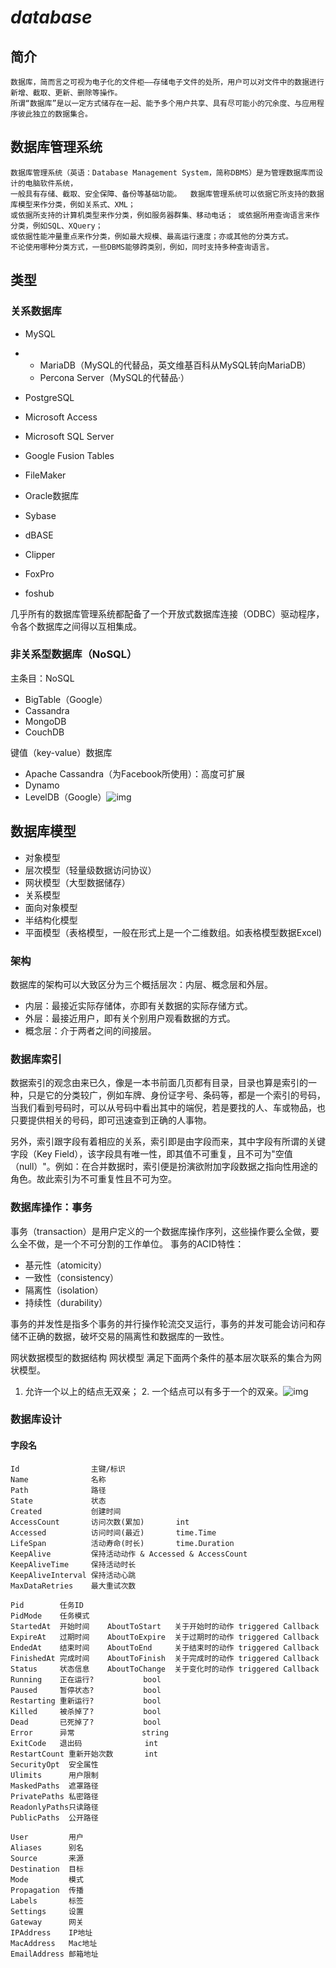 # *database*

## 简介
    数据库，简而言之可视为电子化的文件柜——存储电子文件的处所，用户可以对文件中的数据进行新增、截取、更新、删除等操作。
    所谓“数据库”是以一定方式储存在一起、能予多个用户共享、具有尽可能小的冗余度、与应用程序彼此独立的数据集合。

## 数据库管理系统
    数据库管理系统（英语：Database Management System，简称DBMS）是为管理数据库而设计的电脑软件系统，
    一般具有存储、截取、安全保障、备份等基础功能。  数据库管理系统可以依据它所支持的数据库模型来作分类，例如关系式、XML；
    或依据所支持的计算机类型来作分类，例如服务器群集、移动电话； 或依据所用查询语言来作分类，例如SQL、XQuery；
    或依据性能冲量重点来作分类，例如最大规模、最高运行速度；亦或其他的分类方式。
    不论使用哪种分类方式，一些DBMS能够跨类别，例如，同时支持多种查询语言。

## 类型

### 关系数据库

- MySQL

- - MariaDB（MySQL的代替品，英文维基百科从MySQL转向MariaDB）
  - Percona Server（MySQL的代替品·）

- PostgreSQL

- Microsoft Access

- Microsoft SQL Server

- Google Fusion Tables

- FileMaker

- Oracle数据库

- Sybase

- dBASE

- Clipper

- FoxPro

- foshub

几乎所有的数据库管理系统都配备了一个开放式数据库连接（ODBC）驱动程序，令各个数据库之间得以互相集成。

### 非关系型数据库（NoSQL）

主条目：NoSQL

- BigTable（Google）
- Cassandra
- MongoDB
- CouchDB

键值（key-value）数据库

- Apache Cassandra（为Facebook所使用）：高度可扩展
- Dynamo
- LevelDB（Google）![img](http://baike.bdimg.com/img/baike/editor/reference.gif)

## 数据库模型

- 对象模型
- 层次模型（轻量级数据访问协议）
- 网状模型（大型数据储存）
- 关系模型
- 面向对象模型
- 半结构化模型
- 平面模型（表格模型，一般在形式上是一个二维数组。如表格模型数据Excel)

### 架构

数据库的架构可以大致区分为三个概括层次：内层、概念层和外层。

- 内层：最接近实际存储体，亦即有关数据的实际存储方式。
- 外层：最接近用户，即有关个别用户观看数据的方式。
- 概念层：介于两者之间的间接层。

### 数据库索引

数据索引的观念由来已久，像是一本书前面几页都有目录，目录也算是索引的一种，只是它的分类较广，例如车牌、身份证字号、条码等，都是一个索引的号码，当我们看到号码时，可以从号码中看出其中的端倪，若是要找的人、车或物品，也只要提供相关的号码，即可迅速查到正确的人事物。

另外，索引跟字段有着相应的关系，索引即是由字段而来，其中字段有所谓的关键字段（Key Field），该字段具有唯一性，即其值不可重复，且不可为"空值（null）"。例如：在合并数据时，索引便是扮演欲附加字段数据之指向性用途的角色。故此索引为不可重复性且不可为空。

### 数据库操作：事务

事务（transaction）是用户定义的一个数据库操作序列，这些操作要么全做，要么全不做，是一个不可分割的工作单位。 事务的ACID特性：

- 基元性（atomicity）
- 一致性（consistency）
- 隔离性（isolation）
- 持续性（durability）

事务的并发性是指多个事务的并行操作轮流交叉运行，事务的并发可能会访问和存储不正确的数据，破坏交易的隔离性和数据库的一致性。

网状数据模型的数据结构 网状模型 满足下面两个条件的基本层次联系的集合为网状模型。 

1. 允许一个以上的结点无双亲； 2. 一个结点可以有多于一个的双亲。![img](http://baike.bdimg.com/img/baike/editor/reference.gif)

### 数据库设计

#### 字段名

    Id                主键/标识
    Name              名称
    Path              路径
    State             状态
    Created           创建时间
    AccessCount       访问次数(累加)       int
    Accessed          访问时间(最近)       time.Time
    LifeSpan          活动寿命(时长)       time.Duration
    KeepAlive         保持活动动作 & Accessed & AccessCount
    KeepAliveTime     保持活动时长
    KeepAliveInterval 保持活动心跳
    MaxDataRetries    最大重试次数
    
    Pid        任务ID
    PidMode    任务模式
    StartedAt  开始时间    AboutToStart   关于开始时的动作 triggered Callback
    ExpireAt   过期时间    AboutToExpire  关于过期时的动作 triggered Callback
    EndedAt    结束时间    AboutToEnd     关于结束时的动作 triggered Callback
    FinishedAt 完成时间    AboutToFinish  关于完成时的动作 triggered Callback
    Status     状态信息    AboutToChange  关于变化时的动作 triggered Callback
    Running    正在运行?           bool
    Paused     暂停状态?           bool
    Restarting 重新运行?           bool
    Killed     被杀掉了?           bool
    Dead       已死掉了?           bool
    Error      异常               string
    ExitCode   退出码              int
    RestartCount 重新开始次数       int
    SecurityOpt  安全属性
    Ulimits      用户限制
    MaskedPaths  遮罩路径
    PrivatePaths 私密路径
    ReadonlyPaths只读路径
    PublicPaths  公开路径
    
    User         用户
    Aliases      别名
    Source       来源
    Destination  目标
    Mode         模式
    Propagation  传播
    Labels       标签
    Settings     设置
    Gateway      网关
    IPAddress    IP地址
    MacAddress   Mac地址
    EmailAddress 邮箱地址
    
    
    
    
    
